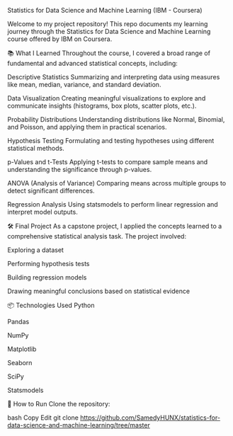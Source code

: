 Statistics for Data Science and Machine Learning (IBM - Coursera)

Welcome to my project repository!
This repo documents my learning journey through the Statistics for Data Science and Machine Learning course offered by IBM on Coursera.

📚 What I Learned
Throughout the course, I covered a broad range of fundamental and advanced statistical concepts, including:

Descriptive Statistics
Summarizing and interpreting data using measures like mean, median, variance, and standard deviation.

Data Visualization
Creating meaningful visualizations to explore and communicate insights (histograms, box plots, scatter plots, etc.).

Probability Distributions
Understanding distributions like Normal, Binomial, and Poisson, and applying them in practical scenarios.

Hypothesis Testing
Formulating and testing hypotheses using different statistical methods.

p-Values and t-Tests
Applying t-tests to compare sample means and understanding the significance through p-values.

ANOVA (Analysis of Variance)
Comparing means across multiple groups to detect significant differences.

Regression Analysis
Using statsmodels to perform linear regression and interpret model outputs.

🛠 Final Project
As a capstone project, I applied the concepts learned to a comprehensive statistical analysis task.
The project involved:

Exploring a dataset

Performing hypothesis tests

Building regression models

Drawing meaningful conclusions based on statistical evidence

📦 Technologies Used
Python

Pandas

NumPy

Matplotlib

Seaborn

SciPy

Statsmodels

🚀 How to Run
Clone the repository:

bash
Copy
Edit
git clone https://github.com/SamedyHUNX/statistics-for-data-science-and-machine-learning/tree/master
